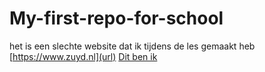 # My-first-repo-for-school 
het is een slechte website dat ik tijdens de les gemaakt heb
[https://www.zuyd.nl](url)
[Dit ben ik](img/yes.jpg)

